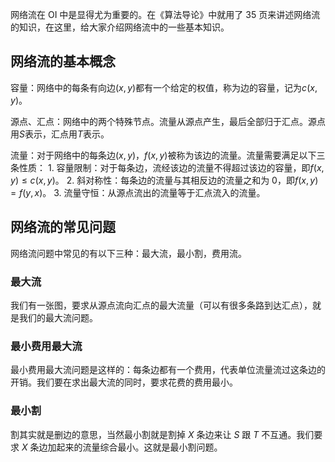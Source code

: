 网络流在 OI 中是显得尤为重要的。在《算法导论》中就用了 35 页来讲述网络流的知识，在这里，给大家介绍网络流中的一些基本知识。

## 网络流的基本概念

容量：网络中的每条有向边$(x,y)$都有一个给定的权值，称为边的容量，记为$c(x,y)$。

源点、汇点：网络中的两个特殊节点。流量从源点产生，最后全部归于汇点。源点用$S$表示，汇点用$T$表示。

流量：对于网络中的每条边$(x,y)$，$f(x,y)$被称为该边的流量。流量需要满足以下三条性质：
1\. 容量限制：对于每条边，流经该边的流量不得超过该边的容量，即$f(x,y) \leq c(x,y)$。
2\. 斜对称性：每条边的流量与其相反边的流量之和为 0，即$f(x,y)=f(y,x)$。
3\. 流量守恒：从源点流出的流量等于汇点流入的流量。

## 网络流的常见问题

网络流问题中常见的有以下三种：最大流，最小割，费用流。

### 最大流

我们有一张图，要求从源点流向汇点的最大流量（可以有很多条路到达汇点），就是我们的最大流问题。

### 最小费用最大流

最小费用最大流问题是这样的：每条边都有一个费用，代表单位流量流过这条边的开销。我们要在求出最大流的同时，要求花费的费用最小。

### 最小割

割其实就是删边的意思，当然最小割就是割掉 $X$ 条边来让 $S$ 跟 $T$ 不互通。我们要求 $X$ 条边加起来的流量综合最小。这就是最小割问题。
